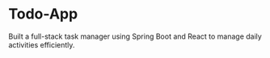# Todo-App
Built a full-stack task manager using Spring Boot and React to manage daily activities efficiently.
